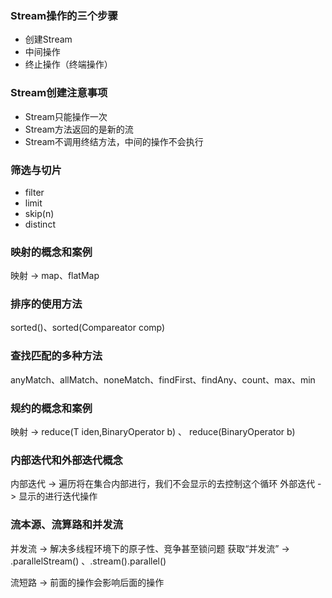 


### Stream操作的三个步骤
* 创建Stream
* 中间操作
* 终止操作（终端操作）


### Stream创建注意事项
* Stream只能操作一次
* Stream方法返回的是新的流
* Stream不调用终结方法，中间的操作不会执行


### 筛选与切片
* filter
* limit
* skip(n)
* distinct


### 映射的概念和案例
映射 -> map、flatMap

### 排序的使用方法
sorted()、sorted(Compareator comp)

### 查找匹配的多种方法
anyMatch、allMatch、noneMatch、findFirst、findAny、count、max、min

### 规约的概念和案例
映射 -> reduce(T iden,BinaryOperator b) 、 reduce(BinaryOperator b)

### 内部迭代和外部迭代概念
内部迭代 -> 遍历将在集合内部进行，我们不会显示的去控制这个循环
外部迭代 -> 显示的进行迭代操作


### 流本源、流算路和并发流

并发流 -> 解决多线程环境下的原子性、竞争甚至锁问题
获取“并发流” -> .parallelStream() 、.stream().parallel()

流短路 -> 前面的操作会影响后面的操作